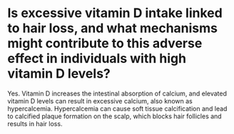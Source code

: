 # Is excessive vitamin D intake linked to hair loss, and what mechanisms might contribute to this adverse effect in individuals with high vitamin D levels?

Yes. Vitamin D increases the intestinal absorption of calcium, and elevated vitamin D levels can result in excessive calcium, also known as hypercalcemia. Hypercalcemia can cause soft tissue calcification and lead to calcified plaque formation on the scalp, which blocks hair follicles and results in hair loss.